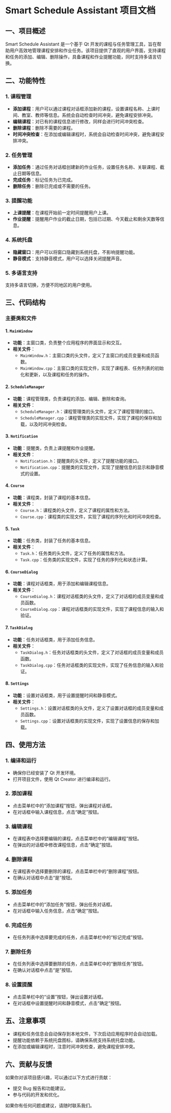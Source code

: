 # Smart Schedule Assistant 项目文档

## 一、项目概述
Smart Schedule Assistant 是一个基于 Qt 开发的课程与任务管理工具，旨在帮助用户高效地管理课程安排和作业任务。该项目提供了直观的用户界面，支持课程和任务的添加、编辑、删除操作，具备课程和作业提醒功能，同时支持多语言切换。

## 二、功能特性

### 1. 课程管理
- **添加课程**：用户可以通过课程对话框添加新的课程，设置课程名称、上课时间、教室、教师等信息。系统会自动检查时间冲突，避免课程安排冲突。
- **编辑课程**：对已有的课程信息进行修改，同样会进行时间冲突检查。
- **删除课程**：删除不需要的课程。
- **时间冲突检查**：在添加或编辑课程时，系统会自动检查时间冲突，避免课程安排冲突。

### 2. 任务管理
- **添加任务**：通过任务对话框创建新的作业任务，设置任务名称、关联课程、截止日期等信息。
- **完成任务**：标记任务为已完成。
- **删除任务**：删除已完成或不需要的任务。

### 3. 提醒功能
- **上课提醒**：在课程开始前一定时间提醒用户上课。
- **作业提醒**：提醒用户作业的截止日期，包括已过期、今天截止和剩余天数等信息。

### 4. 系统托盘
- **隐藏窗口**：用户可以将窗口隐藏到系统托盘，不影响提醒功能。
- **静音模式**：支持静音模式，用户可以选择关闭提醒声音。

### 5. 多语言支持
支持多语言切换，方便不同地区的用户使用。

## 三、代码结构

### 主要类和文件

#### 1. `MainWindow`
- **功能**：主窗口类，负责整个应用程序的界面显示和交互。
- **相关文件**：
  - `MainWindow.h`：主窗口类的头文件，定义了主窗口的成员变量和成员函数。
  - `MainWindow.cpp`：主窗口类的实现文件，实现了课程表、任务列表的初始化和更新，以及课程和任务的操作。

#### 2. `ScheduleManager`
- **功能**：课程管理类，负责课程的添加、编辑、删除和查询。
- **相关文件**：
  - `ScheduleManager.h`：课程管理类的头文件，定义了课程管理的接口。
  - `ScheduleManager.cpp`：课程管理类的实现文件，实现了课程的保存和加载，以及时间冲突检查。

#### 3. `Notification`
- **功能**：提醒类，负责上课提醒和作业提醒。
- **相关文件**：
  - `Notification.h`：提醒类的头文件，定义了提醒功能的接口。
  - `Notification.cpp`：提醒类的实现文件，实现了提醒信息的显示和静音模式的设置。

#### 4. `Course`
- **功能**：课程类，封装了课程的基本信息。
- **相关文件**：
  - `Course.h`：课程类的头文件，定义了课程的属性和方法。
  - `Course.cpp`：课程类的实现文件，实现了课程的序列化和时间冲突检查。

#### 5. `Task`
- **功能**：任务类，封装了任务的基本信息。
- **相关文件**：
  - `Task.h`：任务类的头文件，定义了任务的属性和方法。
  - `Task.cpp`：任务类的实现文件，实现了任务的序列化和状态计算。

#### 6. `CourseDialog`
- **功能**：课程对话框类，用于添加和编辑课程信息。
- **相关文件**：
  - `CourseDialog.h`：课程对话框类的头文件，定义了对话框的成员变量和成员函数。
  - `CourseDialog.cpp`：课程对话框类的实现文件，实现了课程信息的输入和验证。

#### 7. `TaskDialog`
- **功能**：任务对话框类，用于添加任务信息。
- **相关文件**：
  - `TaskDialog.h`：任务对话框类的头文件，定义了对话框的成员变量和成员函数。
  - `TaskDialog.cpp`：任务对话框类的实现文件，实现了任务信息的输入和验证。

#### 8. `Settings`
- **功能**：设置对话框类，用于设置提醒时间和静音模式。
- **相关文件**：
  - `Settings.h`：设置对话框类的头文件，定义了设置对话框的成员变量和成员函数。
  - `Settings.cpp`：设置对话框类的实现文件，实现了设置信息的保存和加载。

## 四、使用方法

### 1. 编译和运行
- 确保你已经安装了 Qt 开发环境。
- 打开项目文件，使用 Qt Creator 进行编译和运行。

### 2. 添加课程
- 点击菜单栏中的“添加课程”按钮，弹出课程对话框。
- 在对话框中输入课程信息，点击“确定”按钮。

### 3. 编辑课程
- 在课程表中选择要编辑的课程，点击菜单栏中的“编辑课程”按钮。
- 在弹出的对话框中修改课程信息，点击“确定”按钮。

### 4. 删除课程
- 在课程表中选择要删除的课程，点击菜单栏中的“删除课程”按钮。
- 在确认对话框中点击“是”按钮。

### 5. 添加任务
- 点击菜单栏中的“添加任务”按钮，弹出任务对话框。
- 在对话框中输入任务信息，点击“确定”按钮。

### 6. 完成任务
- 在任务列表中选择要完成的任务，点击菜单栏中的“标记完成”按钮。

### 7. 删除任务
- 在任务列表中选择要删除的任务，点击菜单栏中的“删除任务”按钮。
- 在确认对话框中点击“是”按钮。

### 8. 设置提醒
- 点击菜单栏中的“设置”按钮，弹出设置对话框。
- 在对话框中设置提醒时间和静音模式，点击“确定”按钮。

## 五、注意事项
- 课程和任务信息会自动保存到本地文件，下次启动应用程序时会自动加载。
- 提醒功能依赖于系统托盘图标，请确保系统支持系统托盘功能。
- 在添加或编辑课程时，注意时间冲突检查，避免课程安排冲突。

## 六、贡献与反馈
如果你对该项目感兴趣，可以通过以下方式进行贡献：
- 提交 Bug 报告和功能建议。
- 参与代码的开发和优化。

如果你有任何问题或建议，请随时联系我们。
